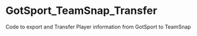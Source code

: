 # GotSport_TeamSnap_Transfer
Code to export and Transfer Player information from GotSport to TeamSnap
